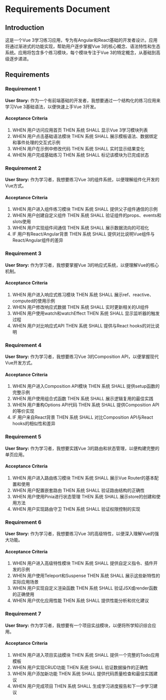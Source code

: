 # Requirements Document

## Introduction

这是一个Vue 3学习练习应用，专为有Angular和React基础的开发者设计。应用将通过渐进式的功能实现，帮助用户逐步掌握Vue 3的核心概念、语法特性和生态系统。应用将包含多个练习模块，每个模块专注于Vue 3的特定概念，从基础到高级逐步递进。

## Requirements

### Requirement 1

**User Story:** 作为一个有前端基础的开发者，我想要通过一个结构化的练习应用来学习Vue 3基础语法，以便快速上手Vue 3开发。

#### Acceptance Criteria

1. WHEN 用户访问应用首页 THEN 系统 SHALL 显示Vue 3学习模块列表
2. WHEN 用户点击基础语法模块 THEN 系统 SHALL 展示模板语法、数据绑定和事件处理的交互式示例
3. WHEN 用户在示例中修改代码 THEN 系统 SHALL 实时显示结果变化
4. WHEN 用户完成基础练习 THEN 系统 SHALL 标记该模块为已完成状态

### Requirement 2

**User Story:** 作为学习者，我想要练习Vue 3的组件系统，以便理解组件化开发的Vue方式。

#### Acceptance Criteria

1. WHEN 用户进入组件练习模块 THEN 系统 SHALL 提供父子组件通信的示例
2. WHEN 用户创建自定义组件 THEN 系统 SHALL 验证组件的props、events和slots使用
3. WHEN 用户实现组件间通信 THEN 系统 SHALL 展示数据流向的可视化
4. IF 用户有React/Angular背景 THEN 系统 SHALL 提供对比说明Vue组件与React/Angular组件的差异

### Requirement 3

**User Story:** 作为学习者，我想要掌握Vue 3的响应式系统，以便理解Vue的核心机制。

#### Acceptance Criteria

1. WHEN 用户进入响应式练习模块 THEN 系统 SHALL 展示ref、reactive、computed的使用示例
2. WHEN 用户修改响应式数据 THEN 系统 SHALL 实时更新相关的UI组件
3. WHEN 用户使用watch和watchEffect THEN 系统 SHALL 显示监听器的触发过程
4. WHEN 用户对比响应式API THEN 系统 SHALL 提供与React hooks的对比说明

### Requirement 4

**User Story:** 作为学习者，我想要练习Vue 3的Composition API，以便掌握现代Vue开发方式。

#### Acceptance Criteria

1. WHEN 用户进入Composition API模块 THEN 系统 SHALL 提供setup函数的完整示例
2. WHEN 用户使用组合式函数 THEN 系统 SHALL 展示逻辑复用的最佳实践
3. WHEN 用户重构Options API代码 THEN 系统 SHALL 提供Composition API的等价实现
4. IF 用户来自React背景 THEN 系统 SHALL 对比Composition API与React hooks的相似性和差异

### Requirement 5

**User Story:** 作为学习者，我想要实践Vue 3的路由和状态管理，以便构建完整的单页应用。

#### Acceptance Criteria

1. WHEN 用户进入路由练习模块 THEN 系统 SHALL 展示Vue Router的基本配置和使用
2. WHEN 用户配置嵌套路由 THEN 系统 SHALL 验证路由结构的正确性
3. WHEN 用户使用Pinia进行状态管理 THEN 系统 SHALL 展示store的创建和使用方法
4. WHEN 用户实现路由守卫 THEN 系统 SHALL 验证权限控制的实现

### Requirement 6

**User Story:** 作为学习者，我想要练习Vue 3的高级特性，以便深入理解Vue的强大功能。

#### Acceptance Criteria

1. WHEN 用户进入高级特性模块 THEN 系统 SHALL 提供自定义指令、插件开发的示例
2. WHEN 用户使用Teleport和Suspense THEN 系统 SHALL 展示这些新特性的实际应用场景
3. WHEN 用户实现自定义渲染函数 THEN 系统 SHALL 验证JSX或render函数的正确使用
4. WHEN 用户优化应用性能 THEN 系统 SHALL 提供性能分析和优化建议

### Requirement 7

**User Story:** 作为学习者，我想要有一个项目实战模块，以便将所学知识综合应用。

#### Acceptance Criteria

1. WHEN 用户进入项目实战模块 THEN 系统 SHALL 提供一个完整的Todo应用模板
2. WHEN 用户实现CRUD功能 THEN 系统 SHALL 验证数据操作的正确性
3. WHEN 用户添加新功能 THEN 系统 SHALL 提供代码质量检查和最佳实践建议
4. WHEN 用户完成项目 THEN 系统 SHALL 生成学习进度报告和下一步学习建议